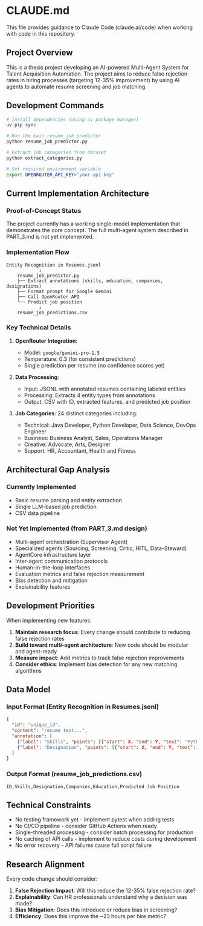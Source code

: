 # CLAUDE.md

This file provides guidance to Claude Code (claude.ai/code) when working with code in this repository.

## Project Overview

This is a thesis project developing an AI-powered Multi-Agent System for Talent Acquisition Automation. The project aims to reduce false rejection rates in hiring processes (targeting 12-35% improvement) by using AI agents to automate resume screening and job matching.

## Development Commands

```bash
# Install dependencies (using uv package manager)
uv pip sync

# Run the main resume job predictor
python resume_job_predictor.py

# Extract job categories from dataset
python extract_categories.py

# Set required environment variable
export OPENROUTER_API_KEY="your-api-key"
```

## Current Implementation Architecture

### Proof-of-Concept Status

The project currently has a working single-model implementation that demonstrates the core concept. The full multi-agent system described in PART_3.md is not yet implemented.

### Implementation Flow

```
Entity Recognition in Resumes.jsonl
            ↓
    resume_job_predictor.py
    ├── Extract annotations (skills, education, companies, designations)
    ├── Format prompt for Google Gemini
    ├── Call OpenRouter API
    └── Predict job position
            ↓
    resume_job_predictions.csv
```

### Key Technical Details

1. **OpenRouter Integration**:

   - Model: `google/gemini-pro-1.5`
   - Temperature: 0.3 (for consistent predictions)
   - Single prediction per resume (no confidence scores yet)

2. **Data Processing**:

   - Input: JSONL with annotated resumes containing labeled entities
   - Processing: Extracts 4 entity types from annotations
   - Output: CSV with ID, extracted features, and predicted job position

3. **Job Categories**: 24 distinct categories including:
   - Technical: Java Developer, Python Developer, Data Science, DevOps Engineer
   - Business: Business Analyst, Sales, Operations Manager
   - Creative: Advocate, Arts, Designer
   - Support: HR, Accountant, Health and Fitness

## Architectural Gap Analysis

### Currently Implemented

- Basic resume parsing and entity extraction
- Single LLM-based job prediction
- CSV data pipeline

### Not Yet Implemented (from PART_3.md design)

- Multi-agent orchestration (Supervisor Agent)
- Specialized agents (Sourcing, Screening, Critic, HITL, Data-Steward)
- AgentCore infrastructure layer
- Inter-agent communication protocols
- Human-in-the-loop interfaces
- Evaluation metrics and false rejection measurement
- Bias detection and mitigation
- Explainability features

## Development Priorities

When implementing new features:

1. **Maintain research focus**: Every change should contribute to reducing false rejection rates
2. **Build toward multi-agent architecture**: New code should be modular and agent-ready
3. **Measure impact**: Add metrics to track false rejection improvements
4. **Consider ethics**: Implement bias detection for any new matching algorithms

## Data Model

### Input Format (Entity Recognition in Resumes.jsonl)

```json
{
  "id": "unique_id",
  "content": "resume text...",
  "annotation": [
    {"label": "Skills", "points": [{"start": X, "end": Y, "text": "Python"}]},
    {"label": "Designation", "points": [{"start": X, "end": Y, "text": "Software Engineer"}]}
  ]
}
```

### Output Format (resume_job_predictions.csv)

```csv
ID,Skills,Designation,Companies,Education,Predicted Job Position
```

## Technical Constraints

- No testing framework yet - implement pytest when adding tests
- No CI/CD pipeline - consider GitHub Actions when ready
- Single-threaded processing - consider batch processing for production
- No caching of API calls - implement to reduce costs during development
- No error recovery - API failures cause full script failure

## Research Alignment

Every code change should consider:

1. **False Rejection Impact**: Will this reduce the 12-35% false rejection rate?
2. **Explainability**: Can HR professionals understand why a decision was made?
3. **Bias Mitigation**: Does this introduce or reduce bias in screening?
4. **Efficiency**: Does this improve the ~23 hours per hire metric?
